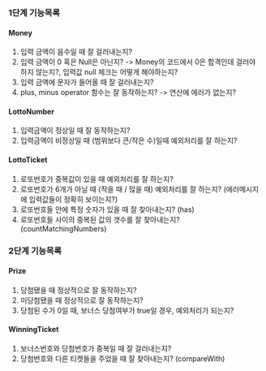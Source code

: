 ### 1단계 기능목록

#### Money
1. 입력 금액이 음수일 때 잘 걸러내는지?
2. 입력 금액이 0 혹은 Null은 아닌지? 
   -> Money의 코드에서 0은 합격인데 걸러야 하지 않는지?, 입력값 null 체크는 어떻게 해야하는지?
3. 입력 금액에 문자가 들어올 때 잘 걸러내는지?
4. plus, minus operator 함수는 잘 동작하는지? -> 연산에 에러가 없는지?


#### LottoNumber
1. 입력금액이 정상일 때 잘 동작하는지?
2. 입력금액이 비정상일 때 (범위보다 큰/작은 수)일때 예외처리를 잘 하는지?


#### LottoTicket
1. 로또번호가 중복값이 있을 때 예외처리를 잘 하는지?
2. 로또번호가 6개가 아닐 때 (작을 때 / 많을 때) 예외처리를 잘 하는지? (에러메시지에 입력값들이 정확히 보이는지?)
3. 로또번호들 안에 특정 숫자가 있을 때 잘 찾아내는지? (has)
4. 로또번호들 사이의 중복된 값의 갯수를 잘 찾아내는지? (countMatchingNumbers)


### 2단계 기능목록

#### Prize
1. 당첨됐을 때 정상적으로 잘 동작하는지?
2. 미당첨됐을 때 정상적으로 잘 동작하는지?
3. 당첨된 수가 0일 때, 보너스 당첨여부가 true일 경우, 예외처리가 되는지?

#### WinningTicket
1. 보너스번호와 당첨번호가 중복일 때 잘 걸러내는지?
2. 당첨번호와 다른 티켓들을 주었을 때 잘 찾아내는지? (compareWith)
